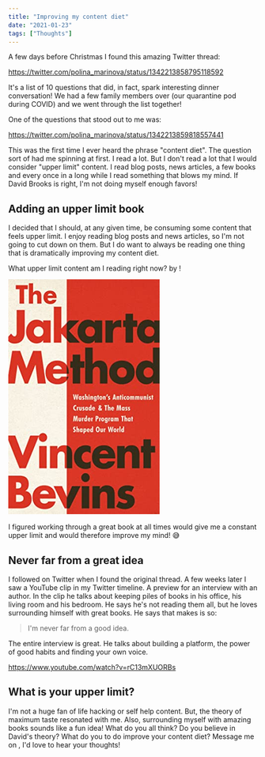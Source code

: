 ```yaml
---
title: "Improving my content diet"
date: "2021-01-23"
tags: ["Thoughts"]
---
```


A few days before Christmas I found this amazing Twitter thread:

https://twitter.com/polina_marinova/status/1342213858795118592

It's a list of 10 questions that did, in fact, spark interesting dinner conversation! We had a few family members over (our quarantine pod during COVID) and we went through the list together!

One of the questions that stood out to me was:

<!-- excerpt -->

https://twitter.com/polina_marinova/status/1342213859818557441

This was the first time I ever heard the phrase "content diet". The question sort of had me spinning at first. I read a lot. But I don't read a lot that I would consider "upper limit" content. I read blog posts, news articles, a few books and every once in a long while I read something that blows my mind. If David Brooks is right, I'm not doing myself enough favors!

## Adding an upper limit book

I decided that I should, at any given time, be consuming some content that feels upper limit. I enjoy reading blog posts and news articles, so I'm not going to cut down on them. But I do want to always be reading one thing that is dramatically improving my content diet.

What upper limit content am I reading right now? <Anchor title="The Jakarta Method" url="https://www.goodreads.com/en/book/show/53054943-the-jakarta-method" /> by <Anchor title="Vincent Bevins" url="https://twitter.com/Vinncent" />!

![The Jakarta Method](/img/jakarta_method_content_diet.jpg)

I figured working through a great book at all times would give me a constant upper limit and would therefore improve my mind! 😅

## Never far from a great idea

I followed <Anchor title="Polina Marinova" url="https://twitter.com/polina_marinova" /> on Twitter when I found the original thread. A few weeks later I saw a YouTube clip in my Twitter timeline. A preview for an interview with an author. In the clip he talks about keeping piles of books in his office, his living room and his bedroom. He says he's not reading them all, but he loves surrounding himself with great books. He says that makes is so:

> I'm never far from a good idea.

The entire interview is great. He talks about building a platform, the power of good habits and finding your own voice.

https://www.youtube.com/watch?v=rC13mXUORBs

## What is your upper limit?

I'm not a huge fan of life hacking or self help content. But, the theory of maximum taste resonated with me. Also, surrounding myself with amazing books sounds like a fun idea! What do you all think? Do you believe in David's theory? What do you to do improve your content diet? Message me on <Anchor title="Twitter" url="https://twitter.com/jkup" />, I'd love to hear your thoughts!
